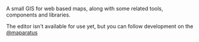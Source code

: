 A small GIS for web based maps, along with some related tools, components and libraries.

The editor isn't available for use yet, but you can follow development on the [@maparatus](https://mastodon.social/@maparatus)